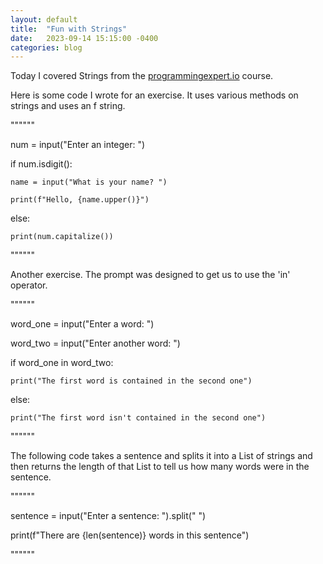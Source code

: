 ```yaml
---
layout: default
title:  "Fun with Strings"
date:   2023-09-14 15:15:00 -0400
categories: blog
---
```

Today I covered Strings from the [programmingexpert.io][course-site] course. 

Here is some code I wrote for an exercise. It uses various methods on strings and uses
an f string.

""""""

num = input("Enter an integer: ")

if num.isdigit():

    name = input("What is your name? ")

    print(f"Hello, {name.upper()}")

else:

    print(num.capitalize())

""""""

Another exercise. The prompt was designed to get us to use the 'in' operator.

""""""

word_one = input("Enter a word: ")

word_two = input("Enter another word: ")

if word_one in word_two:

    print("The first word is contained in the second one")

else:

    print("The first word isn't contained in the second one")

""""""

The following code takes a sentence and splits it into a List of strings and then 
returns the length of that List to tell us how many words were in the sentence.

""""""

sentence = input("Enter a sentence: ").split(" ")

print(f"There are {len(sentence)} words in this sentence")

""""""

[course-site]: https://www.programmingexpert.io/index